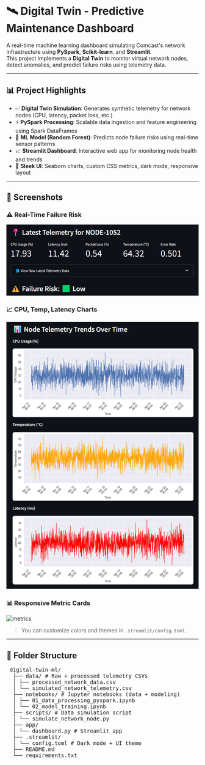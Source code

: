 # 🛰 Digital Twin - Predictive Maintenance Dashboard

A real-time machine learning dashboard simulating Comcast's network infrastructure using **PySpark**, **Scikit-learn**, and **Streamlit**.  
This project implements a **Digital Twin** to monitor virtual network nodes, detect anomalies, and predict failure risks using telemetry data.

---

## 📊 Project Highlights

- ✅ **Digital Twin Simulation**: Generates synthetic telemetry for network nodes (CPU, latency, packet loss, etc.)
- ⚡ **PySpark Processing**: Scalable data ingestion and feature engineering using Spark DataFrames
- 🧠 **ML Model (Random Forest)**: Predicts node failure risks using real-time sensor patterns
- 📈 **Streamlit Dashboard**: Interactive web app for monitoring node health and trends
- 💄 **Sleek UI**: Seaborn charts, custom CSS metrics, dark mode, responsive layout

---

## 📸 Screenshots

### ⚠️ Real-Time Failure Risk
![risk](./screenshots/failure_risk.png)

### 📈 CPU, Temp, Latency Charts
![charts](./screenshots/telemetry_trends.png)

### 📊 Responsive Metric Cards
![metrics](./screenshots/metrics_cards.png)

> You can customize colors and themes in `.streamlit/config.toml`.

---

## 📁 Folder Structure

<pre> digital-twin-ml/ 
  ├── data/ # Raw + processed telemetry CSVs 
  │ ├── processed_network_data.csv
  │ └── simulated_network_telemetry.csv
  ├── notebooks/ # Jupyter notebooks (data + modeling) 
  │ ├── 01_data_processing_pyspark.ipynb
  │ └── 02_model_training.ipynb
  ├── scripts/ # Data simulation script 
  │ └── simulate_network_node.py
  ├── app/ 
  │ └── dashboard.py # Streamlit app 
  ├── .streamlit/ 
  │ └── config.toml # Dark mode + UI theme 
  ├── README.md 
  └── requirements.txt </pre>
